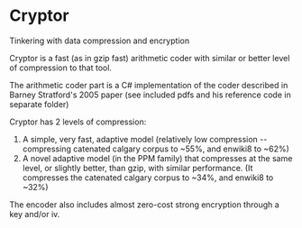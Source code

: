 # Cryptor
Tinkering with data compression and encryption

Cryptor is a fast (as in gzip fast) arithmetic coder with similar or better level of compression to that tool.

The arithmetic coder part is a C# implementation of the coder described in Barney Stratford's 2005 paper (see included pdfs and his reference code in separate folder)

Cryptor has 2 levels of compression:
1. A simple, very fast, adaptive model (relatively low compression -- compressing catenated calgary corpus to ~55%, and enwiki8 to ~62%)
2. A novel adaptive model (in the PPM family) that compresses at the same level, or slightly better, than gzip, with similar performance.
   (It compresses the catenated calgary corpus to ~34%, and enwiki8 to ~32%)

The encoder also includes almost zero-cost strong encryption through a key and/or iv.


